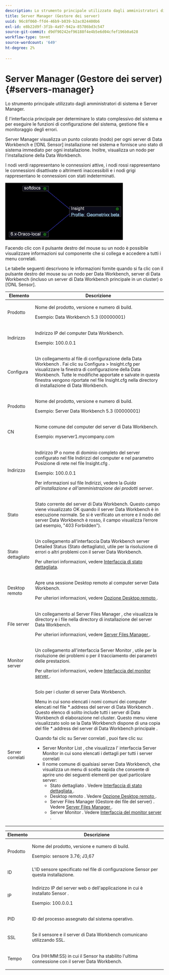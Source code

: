 ```yaml
---
description: Lo strumento principale utilizzato dagli amministratori di sistema è Server Manager.
title: Server Manager (Gestore dei server)
uuid: 96c8f060-ffd4-46b9-b039-b2ac024400b6
exl-id: e8b22d9f-3f1b-4a97-942a-85786bd3c547
source-git-commit: d9df90242ef96188f4e4b5e6d04cfef196b0a628
workflow-type: tm+mt
source-wordcount: '649'
ht-degree: 2%

---
```


# Server Manager (Gestore dei server){#servers-manager}

Lo strumento principale utilizzato dagli amministratori di sistema è Server Manager.

È l&#39;interfaccia principale per determinare lo stato complessivo del sistema e per eseguire le funzioni di configurazione del sistema, gestione file e monitoraggio degli errori.

Server Manager visualizza un punto colorato (nodo) per ogni server di Data Workbench e [!DNL Sensor] installazione nel sistema e fornisce uno stato di sistema immediato per ogni installazione. Inoltre, visualizza un nodo per l&#39;installazione della Data Workbench.

I nodi verdi rappresentano le connessioni attive, i nodi rossi rappresentano le connessioni disattivate o altrimenti inaccessibili e i nodi grigi rappresentano le connessioni con stati indeterminati.

![](assets/vis_SysStat_RedGreenDots.png)

Facendo clic con il pulsante destro del mouse su un nodo è possibile visualizzare informazioni sul componente che si collega e accedere a tutti i menu correlati.

Le tabelle seguenti descrivono le informazioni fornite quando si fa clic con il pulsante destro del mouse su un nodo per Data Workbench, server di Data Workbench (incluso un server di Data Workbench principale in un cluster) o [!DNL Sensor].

<table id="table_C459CAAB07D34144B5BFFCCC84C2BB37"> 
 <thead> 
  <tr> 
   <th colname="col1" class="entry"> Elemento </th> 
   <th colname="col2" class="entry"> Descrizione </th> 
  </tr> 
 </thead>
 <tbody> 
  <tr> 
   <td colname="col1"> <p>Prodotto </p> </td> 
   <td colname="col2"> <p>Nome del prodotto, versione e numero di build. </p> <p>Esempio: Data Workbench 5.3 (00000001) </p> </td> 
  </tr> 
  <tr> 
   <td colname="col1"> <p>Indirizzo </p> </td> 
   <td colname="col2"> <p>Indirizzo IP del computer Data Workbench. </p> <p>Esempio: 100.0.0.1 </p> </td> 
  </tr> 
  <tr> 
   <td colname="col1"> <p>Configura </p> </td> 
   <td colname="col2"> <p>Un collegamento al file di configurazione <span class="keyword"> della Data Workbench </span>. Fai clic su <span class="uicontrol"> Configura </span> &gt; <span class="uicontrol"> Insight.cfg </span> per visualizzare la finestra di configurazione della Data Workbench. Tutte le modifiche apportate e salvate in questa finestra vengono riportate nel file <span class="filepath"> Insight.cfg </span> nella directory di installazione di Data Workbench. </p> </td> 
  </tr> 
  <tr> 
   <td colname="col1"> <p>Prodotto </p> </td> 
   <td colname="col2"> <p>Nome del prodotto, versione e numero di build. </p> <p>Esempio: Server Data Workbench 5.3 (00000001) </p> </td> 
  </tr> 
  <tr> 
   <td colname="col1"> <p>CN </p> </td> 
   <td colname="col2"> <p>Nome comune del computer del server di Data Workbench. </p> <p>Esempio: <span class="filepath"> myserver1.mycompany.com </span> </p> </td> 
  </tr> 
  <tr> 
   <td colname="col1"> <p>Indirizzo </p> </td> 
   <td colname="col2"> <p>Indirizzo IP o nome di dominio completo del server configurato nel file Indirizzi del computer e nel parametro Posizione di rete nel file <span class="filepath"> Insight.cfg </span>. </p> <p>Esempio: 100.0.0.1 </p> <p>Per informazioni sul file Indirizzi, vedere la <i>Guida all'installazione e all'amministrazione dei prodotti server</i>. </p> </td> 
  </tr> 
  <tr> 
   <td colname="col1"> <p>Stato </p> </td> 
   <td colname="col2"> <p>Stato corrente del server di Data Workbench. Questo campo viene visualizzato OK quando il server Data Workbench è in esecuzione normale. Se si è verificato un errore e il nodo del server Data Workbench è rosso, il campo visualizza l’errore (ad esempio, "403 Forbidden"). </p> </td> 
  </tr> 
  <tr> 
   <td colname="col1"> <p>Stato dettagliato </p> </td> 
   <td colname="col2"> <p>Un collegamento all'interfaccia <span class="keyword"> Data Workbench server </span> <span class="wintitle"> Detailed Status </span> (Stato dettagliato), utile per la risoluzione di errori o altri problemi con il server Data Workbench. </p> <p>Per ulteriori informazioni, vedere <a href="../../../home/c-get-started/c-admin-intrf/c-det-stat-interf.md"> Interfaccia di stato dettagliata</a>. </p> </td> 
  </tr> 
  <tr> 
   <td colname="col1"> <p>Desktop remoto </p> </td> 
   <td colname="col2"> <p>Apre una sessione <span class="wintitle"> Desktop remoto </span> al computer server Data Workbench. </p> <p>Per ulteriori informazioni, vedere <a href="../../../home/c-get-started/c-admin-intrf/t-rmt-dsktp-opt.md#task-dc0bdb4630474a17af67b931bc22d9ef"> Opzione Desktop remoto </a>. </p> </td> 
  </tr> 
  <tr> 
   <td colname="col1"> <p>File server </p> </td> 
   <td colname="col2"> <p>Un collegamento al <span class="wintitle"> Server Files Manager </span>, che visualizza le directory e i file nella directory di installazione del server Data Workbench. </p> <p>Per ulteriori informazioni, vedere <a href="../../../home/c-get-started/c-admin-intrf/c-svr-files-mgr.md#concept-73a0808487c8424285ae7302f53bc5f4"> Server Files Manager </a>. </p> </td> 
  </tr> 
  <tr> 
   <td colname="col1"> <p>Monitor server </p> </td> 
   <td colname="col2"> <p>Un collegamento all'interfaccia <span class="wintitle"> Server Monitor </span>, utile per la risoluzione dei problemi o per il tracciamento dei parametri delle prestazioni. </p> <p>Per ulteriori informazioni, vedere <a href="../../../home/c-get-started/c-admin-intrf/c-svr-mtr-intfc.md#concept-3bea7441de20409585e63060d5489f45"> Interfaccia del monitor server </a>. </p> </td> 
  </tr> 
  <tr> 
   <td colname="col1"> <p>Server correlati </p> </td> 
   <td colname="col2"> <p>Solo per i cluster di server Data Workbench. </p> <p>Menu in cui sono elencati i nomi comuni dei computer elencati nel file *.address </span> del server di Data Workbench <span class="filepath">. Questo elenco di solito include tutti i server di Data Workbench <span class="keyword"> di elaborazione </span> nel cluster. Questo menu viene visualizzato solo se la Data Workbench dispone di una copia del file *.address </span> del server di Data Workbench principale <span class="filepath">. </span></span></p> <p>Quando fai clic su <span class="uicontrol"> Server correlati </span>, puoi fare clic su: 
     <ul id="ul_3B28B8579B1945FD80669EDFDFDA84A6"> 
      <li id="li_90094B46CB304C179136BB75FF0D6DBD"> <span class="uicontrol"> Server Monitor List  </span>, che visualizza l' <span class="wintitle"> interfaccia  </span> Server Monitor in cui sono elencati i dettagli per tutti i server correlati </li> 
      <li id="li_CD6FF5BB52874ABCB536C2DE2376587A">Il nome comune di qualsiasi server Data Workbench, che visualizza un menu di scelta rapida che consente di aprire uno dei seguenti elementi per quel particolare server: 
       <ul id="ul_928510D1DE68471583F2EE7547AEB824"> 
        <li id="li_8399338137354A59B9B4D24AF7EEE868"> <span class="uicontrol"> Stato dettagliato  </span>. Vedere <a href="../../../home/c-get-started/c-admin-intrf/c-det-stat-interf.md"> Interfaccia di stato dettagliata </a>. </li> 
        <li id="li_0FE569C56B3F4583BC1F3DF3B4F55765"> <span class="uicontrol"> Desktop remoto  </span>. Vedere <a href="../../../home/c-get-started/c-admin-intrf/t-rmt-dsktp-opt.md#task-dc0bdb4630474a17af67b931bc22d9ef"> Opzione Desktop remoto </a>. </li> 
        <li id="li_2B6F8419CB5945C9B411F6A7C2C859FF"> <span class="uicontrol"> Server Files Manager (Gestore dei file del server)  </span>. Vedere <a href="../../../home/c-get-started/c-admin-intrf/c-svr-files-mgr.md#concept-73a0808487c8424285ae7302f53bc5f4"> Server Files Manager </a>. </li> 
        <li id="li_F22F974EB4DE4F0F93623AE98C7DCEBC"> <span class="uicontrol"> Server Monitor  </span>. Vedere <a href="../../../home/c-get-started/c-admin-intrf/c-svr-mtr-intfc.md#concept-3bea7441de20409585e63060d5489f45"> Interfaccia del monitor server </a>. </li> 
       </ul> </li> 
     </ul> </p> </td> 
  </tr> 
 </tbody> 
</table>

<table id="table_5BFA0AFE2D9A4337BF04343879DAD03B"> 
 <thead> 
  <tr> 
   <th colname="col1" class="entry"> Elemento </th> 
   <th colname="col2" class="entry"> Descrizione </th> 
  </tr> 
 </thead>
 <tbody> 
  <tr> 
   <td colname="col1"> <p>Prodotto </p> </td> 
   <td colname="col2"> <p>Nome del prodotto, versione e numero di build. </p> <p>Esempio: sensore 3.76; J3,67 </p> </td> 
  </tr> 
  <tr> 
   <td colname="col1"> <p>ID </p> </td> 
   <td colname="col2"> L'ID <span class="wintitle"> sensore </span> specificato nel file di configurazione <span class="wintitle"> Sensor </span> per questa installazione. </td> 
  </tr> 
  <tr> 
   <td colname="col1"> <p>IP </p> </td> 
   <td colname="col2"> <p>Indirizzo IP del server web o dell'applicazione in cui è installato <span class="wintitle"> Sensor </span> . </p> <p>Esempio: 100.0.0.1 </p> </td> 
  </tr> 
  <tr> 
   <td colname="col1"> <p>PID </p> </td> 
   <td colname="col2"> <p>ID del processo assegnato dal sistema operativo. </p> </td> 
  </tr> 
  <tr> 
   <td colname="col1"> <p>SSL </p> </td> 
   <td colname="col2"> <p>Se il sensore <span class="wintitle"> </span> e il server di Data Workbench comunicano utilizzando SSL. </p> </td> 
  </tr> 
  <tr> 
   <td colname="col1"> <p>Tempo </p> </td> 
   <td colname="col2"> <p>Ora (HH:MM:SS) in cui il <span class="wintitle"> Sensor </span> ha stabilito l'ultima connessione con il server Data Workbench. </p> </td> 
  </tr> 
 </tbody> 
</table>
